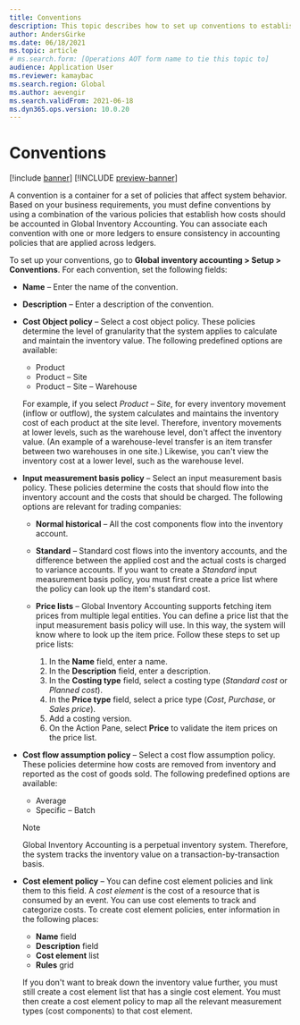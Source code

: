 ```yaml
---
title: Conventions
description: This topic describes how to set up conventions to establish how costs should be accounted in Global Inventory Accounting.
author: AndersGirke
ms.date: 06/18/2021
ms.topic: article
# ms.search.form: [Operations AOT form name to tie this topic to]
audience: Application User
ms.reviewer: kamaybac
ms.search.region: Global
ms.author: aevengir
ms.search.validFrom: 2021-06-18
ms.dyn365.ops.version: 10.0.20
---
```


# Conventions

[!include [banner](../includes/banner.md)]
[!INCLUDE [preview-banner](../includes/preview-banner.md)]

A convention is a container for a set of policies that affect system behavior. Based on your business requirements, you must define conventions by using a combination of the various policies that establish how costs should be accounted in Global Inventory Accounting. You can associate each convention with one or more ledgers to ensure consistency in accounting policies that are applied across ledgers.

To set up your conventions, go to **Global inventory accounting \> Setup \> Conventions**. For each convention, set the following fields:

- **Name** – Enter the name of the convention.
- **Description** – Enter a description of the convention.
- **Cost Object policy** – Select a cost object policy. These policies determine the level of granularity that the system applies to calculate and maintain the inventory value. The following predefined options are available:

    - Product
    - Product – Site
    - Product – Site – Warehouse

    For example, if you select *Product – Site*, for every inventory movement (inflow or outflow), the system calculates and maintains the inventory cost of each product at the site level. Therefore, inventory movements at lower levels, such as the warehouse level, don't affect the inventory value. (An example of a warehouse-level transfer is an item transfer between two warehouses in one site.) Likewise, you can't view the inventory cost at a lower level, such as the warehouse level.

- **Input measurement basis policy** – Select an input measurement basis policy. These policies determine the costs that should flow into the inventory account and the costs that should be charged. The following options are relevant for trading companies:

    - **Normal historical** – All the cost components flow into the inventory account.
    - **Standard** – Standard cost flows into the inventory accounts, and the difference between the applied cost and the actual costs is charged to variance accounts. If you want to create a *Standard* input measurement basis policy, you must first create a price list where the policy can look up the item's standard cost.
    - **Price lists** – Global Inventory Accounting supports fetching item prices from multiple legal entities. You can define a price list that the input measurement basis policy will use. In this way, the system will know where to look up the item price. Follow these steps to set up price lists:

        1. In the **Name** field, enter a name.
        1. In the **Description** field, enter a description.
        1. In the **Costing type** field, select a costing type (*Standard cost* or *Planned cost*).
        1. In the **Price type** field, select a price type (*Cost*, *Purchase*, or *Sales price*).
        1. Add a costing version.
        1. On the Action Pane, select **Price** to validate the item prices on the price list.

- **Cost flow assumption policy** – Select a cost flow assumption policy. These policies determine how costs are removed from inventory and reported as the cost of goods sold. The following predefined options are available:

    - Average
    - Specific – Batch

    > [!NOTE]
    > Global Inventory Accounting is a perpetual inventory system. Therefore, the system tracks the inventory value on a transaction-by-transaction basis.

- **Cost element policy** – You can define cost element policies and link them to this field. A *cost element* is the cost of a resource that is consumed by an event. You can use cost elements to track and categorize costs. To create cost element policies, enter information in the following places:

    - **Name** field
    - **Description** field
    - **Cost element** list
    - **Rules** grid

    If you don't want to break down the inventory value further, you must still create a cost element list that has a single cost element. You must then create a cost element policy to map all the relevant measurement types (cost components) to that cost element.
